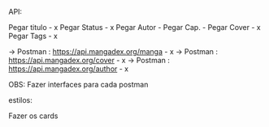 








API:

Pegar titulo - x
Pegar Status - x
Pegar Autor -
Pegar Cap. - 
Pegar Cover - x 
Pegar Tags - x

-> Postman : https://api.mangadex.org/manga - x
-> Postman : https://api.mangadex.org/cover - x
-> Postman : https://api.mangadex.org/author - x

OBS: Fazer interfaces para cada postman

estilos:

Fazer os cards

